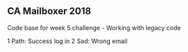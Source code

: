 ## CA Mailboxer 2018

Code base for week 5 challenge - Working with legacy code

1 Path: Success log in
2 Sad: Wrong email
